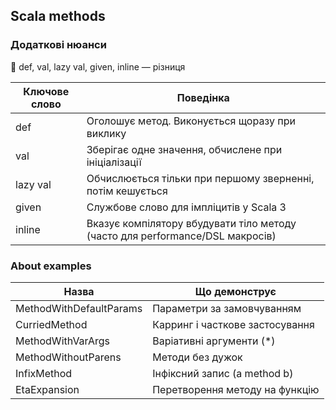 ## Scala methods

### Додаткові нюанси
🧠 def, val, lazy val, given, inline — різниця

|Ключове слово| 	Поведінка       |
|-|------------------|
|def| 	Оголошує метод. Виконується щоразу при виклику|
|val|	Зберігає одне значення, обчислене при ініціалізації|
|lazy val|	Обчислюється тільки при першому зверненні, потім кешується|
|given|	Службове слово для імпліцитів у Scala 3|
|inline|	Вказує компілятору вбудувати тіло методу (часто для performance/DSL макросів)|

### About examples

|Назва|	Що демонструє|
|-|-|
|MethodWithDefaultParams|	Параметри за замовчуванням|
|CurriedMethod|	Карринг і часткове застосування|
|MethodWithVarArgs|	Варіативні аргументи (*)|
|MethodWithoutParens|	Методи без дужок|
|InfixMethod|	Інфіксний запис (a method b)|
|EtaExpansion|	Перетворення методу на функцію|

